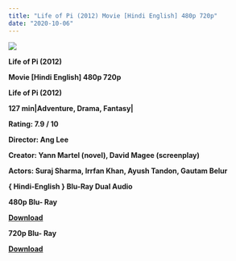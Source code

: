 ```yaml
---
title: "Life of Pi (2012) Movie [Hindi English] 480p 720p"
date: "2020-10-06"
---
```


[**![](https://1.bp.blogspot.com/-gc0HP_4V1HE/Xuddc5YgYgI/AAAAAAAADOk/CQAvTsZxJY8Y6FVK0q9ZyI8SXNgmm7FWwCLcBGAsYHQ/s1600/lifeofpl.jpg)**](https://1.bp.blogspot.com/-gc0HP_4V1HE/Xuddc5YgYgI/AAAAAAAADOk/CQAvTsZxJY8Y6FVK0q9ZyI8SXNgmm7FWwCLcBGAsYHQ/s1600/lifeofpl.jpg)

 **Life of Pi (2012)**

**Movie \[Hindi English\] 480p 720p** 

**Life of Pi (2012)**

**127 min|Adventure, Drama, Fantasy|**

**Rating: 7.9 / 10** 

**Director: Ang Lee**

**Creator: Yann Martel (novel), David Magee (screenplay)**

**Actors: Suraj Sharma, Irrfan Khan, Ayush Tandon, Gautam Belur**

 **{ Hindi-English } Blu-Ray Dual Audio**

**480p Blu- Ray**

**[Download](http://instantdown.xyz/oI2wRi00ab)** 

**720p Blu- Ray**

[**Download**](http://instantdown.xyz/myWoC5lYe4)
